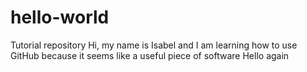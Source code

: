 # hello-world
Tutorial repository
Hi, my name is Isabel and I am learning how to use GitHub because it seems like a useful piece of software
Hello again